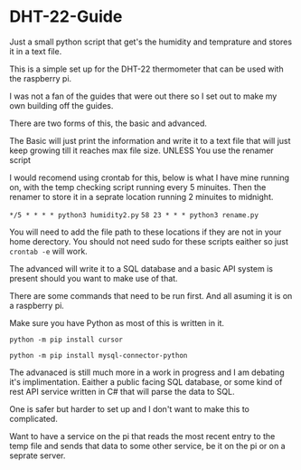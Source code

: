 # DHT-22-Guide
Just a small python script that get's the humidity and temprature and stores it in a text file.

This is a simple set up for the DHT-22 thermometer that can be used with the raspberry pi.

I was not a fan of the guides that were out there so I set out to make my own building off the guides.

There are two forms of this, the basic and advanced.

The Basic will just print the information and write it to a text file that will just keep growing till it reaches max file size.
UNLESS You use the renamer script

I would recomend using crontab for this, below is what I have mine running on, with the temp checking script running every 5 minuites. 
Then the renamer to store it in a seprate location running 2 minuites to midnight.

`*/5 * * * * python3 humidity2.py`
`58 23 * * * python3 rename.py`

You will need to add the file path to these locations if they are not in your home derectory. You should not need sudo for these scripts eaither so just `crontab -e` will work.

The advanced will write it to a SQL database and a basic API system is present should you want to make use of that. 

There are some commands that need to be run first. And all asuming it is on a raspberry pi.

Make sure you have Python as most of this is written in it. 

`python -m pip install cursor`

`python -m pip install mysql-connector-python`

The advanaced is still much more in a work in progress and I am debating it's implimentation. Eaither a public facing SQL database, or some kind of rest API service written in C# that will parse the data to SQL.

One is safer but harder to set up and I don't want to make this to complicated. 

Want to have a service on the pi that reads the most recent entry to the temp file and sends that data to some other service, be it on the pi or on a seprate server.

